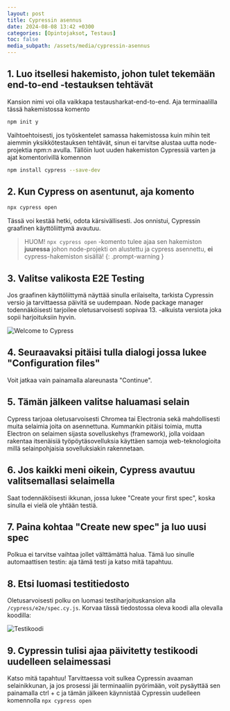 ```yaml
---
layout: post
title: Cypressin asennus
date: 2024-08-08 13:42 +0300
categories: [Opintojaksot, Testaus]
toc: false
media_subpath: /assets/media/cypressin-asennus
---
```

## 1. Luo itsellesi hakemisto, johon tulet tekemään end-to-end -testauksen tehtävät

Kansion nimi voi olla vaikkapa testausharkat-end-to-end. Aja terminaalilla tässä hakemistossa komento

```bash
npm init y
```

Vaihtoehtoisesti, jos työskentelet samassa hakemistossa kuin mihin teit aiemmin yksikkötestauksen tehtävät, sinun ei tarvitse alustaa uutta node-projektia npm:n avulla. Tällöin luot uuden hakemiston Cypressiä varten ja ajat komentorivillä komennon

```bash
npm install cypress --save-dev
```

## 2. Kun Cypress on asentunut, aja komento

```bash
npx cypress open
```

Tässä voi kestää hetki, odota kärsivällisesti. Jos onnistui, Cypressin graafinen käyttöliittymä avautuu.

>HUOM! ```npx cypress open``` -komento tulee ajaa sen hakemiston **juuressa** johon node-projekti on alustettu ja cypress asennettu, **ei** cypress-hakemiston sisällä!
{: .prompt-warning }

## 3. Valitse valikosta E2E Testing

Jos graafinen käyttöliittymä näyttää sinulla erilaiselta, tarkista Cypressin versio ja tarvittaessa päivitä se uudempaan. Node package manager todennäköisesti tarjoilee oletusarvoisesti sopivaa 13. -alkuista versiota joka sopii harjoituksiin hyvin.

![Welcome to Cypress](welcome-to-cypress-1.jpg "welcome-to-cypress-1")

## 4. Seuraavaksi pitäisi tulla dialogi jossa lukee "Configuration files"

Voit jatkaa vain painamalla alareunasta "Continue".

## 5. Tämän jälkeen valitse haluamasi selain

Cypress tarjoaa oletusarvoisesti Chromea tai Electronia sekä mahdollisesti muita selaimia joita on asennettuna. Kummankin pitäisi toimia, mutta Electron on selaimen sijasta sovelluskehys (framework), jolla voidaan rakentaa itsenäisiä työpöytäsovelluksia käyttäen samoja web-teknologioita millä selainpohjaisia sovelluksiakin rakennetaan.

## 6. Jos kaikki meni oikein, Cypress avautuu valitsemallasi selaimella

Saat todennäköisesti ikkunan, jossa lukee "Create your first spec", koska sinulla ei vielä ole yhtään testiä.

## 7. Paina kohtaa "Create new spec" ja luo uusi spec

Polkua ei tarvitse vaihtaa jollet välttämättä halua. Tämä luo sinulle automaattisen testin: aja tämä testi ja katso mitä tapahtuu.

## 8. Etsi luomasi testitiedosto

Oletusarvoisesti polku on luomasi testiharjoituskansion alla `/cypress/e2e/spec.cy.js`. Korvaa tässä tiedostossa oleva koodi alla olevalla koodilla:

![Testikoodi](test-code.jpg "test-code")

## 9. Cypressin tulisi ajaa päivitetty testikoodi uudelleen selaimessasi

Katso mitä tapahtuu! Tarvittaessa voit sulkea Cypressin avaaman selainikkunan, ja jos prosessi jäi terminaaliin pyörimään, voit pysäyttää sen painamalla ctrl + c ja tämän jälkeen käynnistää Cypressin uudelleen komennolla `npx cypress open`
